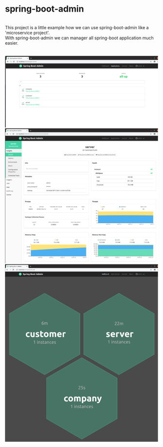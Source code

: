 # spring-boot-admin
\
This project is a little example how we can use spring-boot-admin like a 'microservice project'. \
With spring-boot-admin we can manager all spring-boot application much easier.
\
\
\
<img src="https://github.com/java-tips/spring-boot-admin/blob/development/assets/02.png?raw=true" width="800">
<img src="https://github.com/java-tips/spring-boot-admin/blob/development/assets/03.png?raw=true" width="800">
<img src="https://github.com/java-tips/spring-boot-admin/blob/development/assets/01.png?raw=true" width="800">
